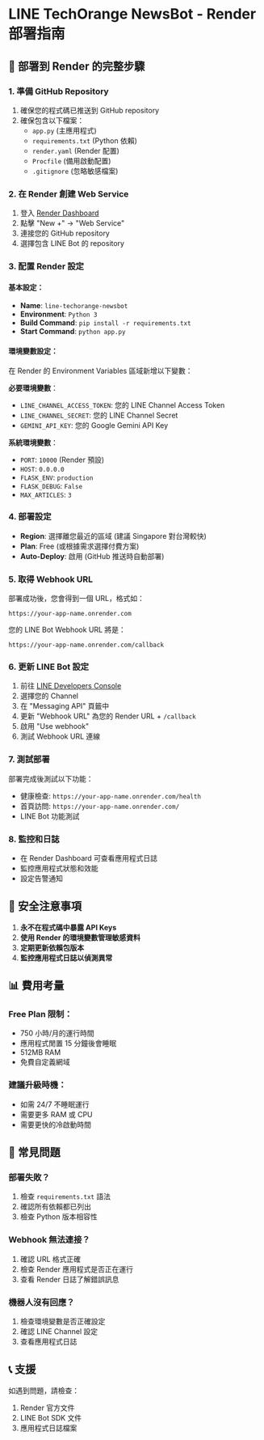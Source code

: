 # LINE TechOrange NewsBot - Render 部署指南

## 🚀 部署到 Render 的完整步驟

### 1. 準備 GitHub Repository
1. 確保您的程式碼已推送到 GitHub repository
2. 確保包含以下檔案：
   - `app.py` (主應用程式)
   - `requirements.txt` (Python 依賴)
   - `render.yaml` (Render 配置)
   - `Procfile` (備用啟動配置)
   - `.gitignore` (忽略敏感檔案)

### 2. 在 Render 創建 Web Service
1. 登入 [Render Dashboard](https://dashboard.render.com)
2. 點擊 "New +" → "Web Service"
3. 連接您的 GitHub repository
4. 選擇包含 LINE Bot 的 repository

### 3. 配置 Render 設定
#### 基本設定：
- **Name**: `line-techorange-newsbot`
- **Environment**: `Python 3`
- **Build Command**: `pip install -r requirements.txt`
- **Start Command**: `python app.py`

#### 環境變數設定：
在 Render 的 Environment Variables 區域新增以下變數：

**必要環境變數**：
- `LINE_CHANNEL_ACCESS_TOKEN`: 您的 LINE Channel Access Token
- `LINE_CHANNEL_SECRET`: 您的 LINE Channel Secret  
- `GEMINI_API_KEY`: 您的 Google Gemini API Key

**系統環境變數**：
- `PORT`: `10000` (Render 預設)
- `HOST`: `0.0.0.0`
- `FLASK_ENV`: `production`
- `FLASK_DEBUG`: `False`
- `MAX_ARTICLES`: `3`

### 4. 部署設定
- **Region**: 選擇離您最近的區域 (建議 Singapore 對台灣較快)
- **Plan**: Free (或根據需求選擇付費方案)
- **Auto-Deploy**: 啟用 (GitHub 推送時自動部署)

### 5. 取得 Webhook URL
部署成功後，您會得到一個 URL，格式如：
```
https://your-app-name.onrender.com
```

您的 LINE Bot Webhook URL 將是：
```
https://your-app-name.onrender.com/callback
```

### 6. 更新 LINE Bot 設定
1. 前往 [LINE Developers Console](https://developers.line.biz/)
2. 選擇您的 Channel
3. 在 "Messaging API" 頁籤中
4. 更新 "Webhook URL" 為您的 Render URL + `/callback`
5. 啟用 "Use webhook"
6. 測試 Webhook URL 連線

### 7. 測試部署
部署完成後測試以下功能：
- 健康檢查: `https://your-app-name.onrender.com/health`
- 首頁訪問: `https://your-app-name.onrender.com/`
- LINE Bot 功能測試

### 8. 監控和日誌
- 在 Render Dashboard 可查看應用程式日誌
- 監控應用程式狀態和效能
- 設定告警通知

## 🔐 安全注意事項

1. **永不在程式碼中暴露 API Keys**
2. **使用 Render 的環境變數管理敏感資料**
3. **定期更新依賴包版本**
4. **監控應用程式日誌以偵測異常**

## 📊 費用考量

### Free Plan 限制：
- 750 小時/月的運行時間
- 應用程式閒置 15 分鐘後會睡眠
- 512MB RAM
- 免費自定義網域

### 建議升級時機：
- 如需 24/7 不睡眠運行
- 需要更多 RAM 或 CPU
- 需要更快的冷啟動時間

## 🚨 常見問題

### 部署失敗？
1. 檢查 `requirements.txt` 語法
2. 確認所有依賴都已列出
3. 檢查 Python 版本相容性

### Webhook 無法連接？
1. 確認 URL 格式正確
2. 檢查 Render 應用程式是否正在運行
3. 查看 Render 日誌了解錯誤訊息

### 機器人沒有回應？
1. 檢查環境變數是否正確設定
2. 確認 LINE Channel 設定
3. 查看應用程式日誌

## 📞 支援

如遇到問題，請檢查：
1. Render 官方文件
2. LINE Bot SDK 文件
3. 應用程式日誌檔案
